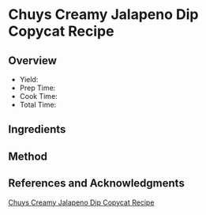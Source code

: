 # Chuys Creamy Jalapeno Dip Copycat Recipe

## Overview

- Yield:
- Prep Time:
- Cook Time:
- Total Time:

## Ingredients


## Method



## References and Acknowledgments

[Chuys Creamy Jalapeno Dip Copycat Recipe](http://thingsicantsay.com/chuys-creamy-jalapeno-dip-copycat-recipe/)
